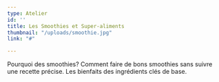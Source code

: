 ```yaml
---
type: Atelier
id: ''
title: Les Smoothies et Super-aliments
thumbnail: "/uploads/smoothie.jpg"
link: "#"

---
```

Pourquoi des smoothies? Comment faire de bons smoothies sans suivre une recette précise. Les bienfaits des ingrédients clés de base.